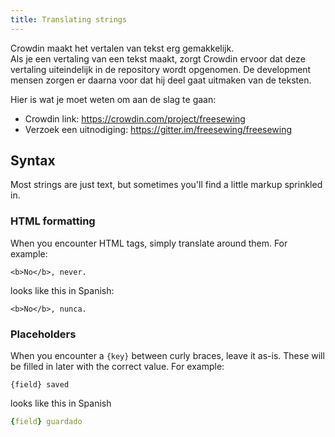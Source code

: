 ```yaml
---
title: Translating strings
---
```


Crowdin maakt het vertalen van tekst erg gemakkelijk.  
Als je een vertaling van een tekst maakt, zorgt Crowdin ervoor dat deze vertaling uiteindelijk in de repository wordt opgenomen. De development mensen zorgen er daarna voor dat hij deel gaat uitmaken van de teksten.

Hier is wat je moet weten om aan de slag te gaan:

- Crowdin link: https://crowdin.com/project/freesewing
- Verzoek een uitnodiging: https://gitter.im/freesewing/freesewing

## Syntax

Most strings are just text, but sometimes you'll find a little markup sprinkled in.

### HTML formatting

When you encounter HTML tags, simply translate around them. For example:

```markup
<b>No</b>, never.
```

looks like this in Spanish:

```markup
<b>No</b>, nunca.
```

### Placeholders

When you encounter a `{key}` between curly braces, leave it as-is. These will be filled in later with the correct value. For example:

```markup
{field} saved
```

looks like this in Spanish

```yaml
{field} guardado
```